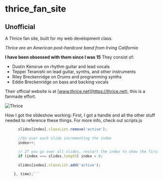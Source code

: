 # thrice_fan_site
## __Unofficial__
A Thrice fan site, built for my web development class.

*Thrice are an American post-hardcore band from Irving California*

**I have been obsessed with them since I was 15**
They consist of:
- Dustin Kensrue on rhythm guitar and lead vocals
- Teppei Teranishi on lead guitar, synths, and other instruments
- Riley Breckenridge on Drums and programming synths
- Eddie Breckenridge on bass and backing vocals

Their official website is at [www.thrice.net](https://thrice.net), this is a fanmade effort.



![Thrice](pictures/thrice.jpg)

How I got the slideshow working: 
First, I got a handle and all the other stuff needed to reference these things. For more info, check out scripts.js

```javascript setInterval( () => {
      slides[index].classList.remove('active');
      
      //Go over each slide incrementing the index
      index++;
      
      // If you go over all slides, restart the index to show the first slide and start again
      if (index === slides.length) index = 0; 
      
      slides[index].classList.add('active');

    }, time);```
